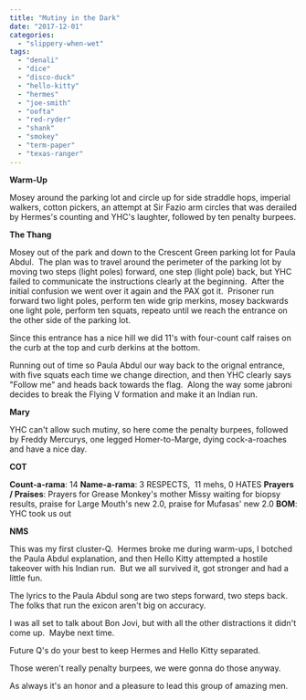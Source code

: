 ```yaml
---
title: "Mutiny in the Dark"
date: "2017-12-01"
categories: 
  - "slippery-when-wet"
tags: 
  - "denali"
  - "dice"
  - "disco-duck"
  - "hello-kitty"
  - "hermes"
  - "joe-smith"
  - "oofta"
  - "red-ryder"
  - "shank"
  - "smokey"
  - "term-paper"
  - "texas-ranger"
---
```


**Warm-Up**

Mosey around the parking lot and circle up for side straddle hops, imperial walkers, cotton pickers, an attempt at Sir Fazio arm circles that was derailed by Hermes's counting and YHC's laughter, followed by ten penalty burpees.

**The Thang**

Mosey out of the park and down to the Crescent Green parking lot for Paula Abdul.  The plan was to travel around the perimeter of the parking lot by moving two steps (light poles) forward, one step (light pole) back, but YHC failed to communicate the instructions clearly at the beginning.  After the initial confusion we went over it again and the PAX got it.  Prisoner run forward two light poles, perform ten wide grip merkins, mosey backwards one light pole, perform ten squats, repeato until we reach the entrance on the other side of the parking lot.

Since this entrance has a nice hill we did 11's with four-count calf raises on the curb at the top and curb derkins at the bottom.

Running out of time so Paula Abdul our way back to the orignal entrance, with five squats each time we change direction, and then YHC clearly says "Follow me" and heads back towards the flag.  Along the way some jabroni decides to break the Flying V formation and make it an Indian run.

**Mary**

YHC can't allow such mutiny, so here come the penalty burpees, followed by Freddy Mercurys, one legged Homer-to-Marge, dying cock-a-roaches and have a nice day.

**COT**

**Count-a-rama**: 14 **Name-a-rama**: 3 RESPECTS,  11 mehs, 0 HATES **Prayers / Praises**: Prayers for Grease Monkey's mother Missy waiting for biopsy results, praise for Large Mouth's new 2.0, praise for Mufasas' new 2.0 **BOM**: YHC took us out

**NMS**

This was my first cluster-Q.  Hermes broke me during warm-ups, I botched the Paula Abdul explanation, and then Hello Kitty attempted a hostile takeover with his Indian run.  But we all survived it, got stronger and had a little fun.

The lyrics to the Paula Abdul song are two steps forward, two steps back.  The folks that run the exicon aren't big on accuracy.

I was all set to talk about Bon Jovi, but with all the other distractions it didn't come up.  Maybe next time.

Future Q's do your best to keep Hermes and Hello Kitty separated.

Those weren't really penalty burpees, we were gonna do those anyway.

As always it's an honor and a pleasure to lead this group of amazing men.
